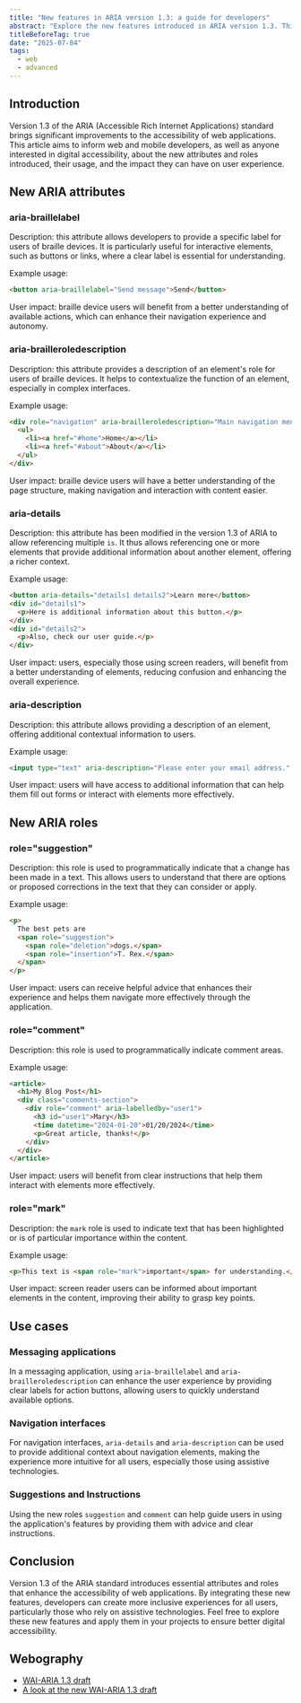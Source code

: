 ```yaml
---
title: "New features in ARIA version 1.3: a guide for developers"
abstract: "Explore the new features introduced in ARIA version 1.3. This article provides practical examples and explains how these enhancements improve web application accessibility for all users."
titleBeforeTag: true
date: "2025-07-04"
tags:
  - web
  - advanced
---
```


## Introduction
Version 1.3 of the <abbr>ARIA</abbr> (Accessible Rich Internet Applications) standard brings significant improvements to the accessibility of web applications. This article aims to inform web and mobile developers, as well as anyone interested in digital accessibility, about the new attributes and roles introduced, their usage, and the impact they can have on user experience.

## New ARIA attributes

### aria-braillelabel

Description: this attribute allows developers to provide a specific label for users of braille devices. It is particularly useful for interactive elements, such as buttons or links, where a clear label is essential for understanding.

Example usage:

```html
<button aria-braillelabel="Send message">Send</button>
```

User impact: braille device users will benefit from a better understanding of available actions, which can enhance their navigation experience and autonomy.

### aria-brailleroledescription

Description: this attribute provides a description of an element's role for users of braille devices. It helps to contextualize the function of an element, especially in complex interfaces.

Example usage:

```html
<div role="navigation" aria-brailleroledescription="Main navigation menu">
  <ul>
    <li><a href="#home">Home</a></li>
    <li><a href="#about">About</a></li>
  </ul>
</div>
```

User impact: braille device users will have a better understanding of the page structure, making navigation and interaction with content easier.

### aria-details

Description: this attribute has been modified in the version 1.3 of <abbr>ARIA</abbr> to allow referencing multiple <code>is</code>. It thus allows referencing one or more elements that provide additional information about another element, offering a richer context.

Example usage:

```html
<button aria-details="details1 details2">Learn more</button>
<div id="details1">
  <p>Here is additional information about this button.</p>
</div>
<div id="details2">
  <p>Also, check our user guide.</p>
</div>
```

User impact: users, especially those using screen readers, will benefit from a better understanding of elements, reducing confusion and enhancing the overall experience.

### aria-description

Description: this attribute allows providing a description of an element, offering additional contextual information to users.

Example usage:

```html
<input type="text" aria-description="Please enter your email address." />
```

User impact: users will have access to additional information that can help them fill out forms or interact with elements more effectively.

## New ARIA roles

### role="suggestion"

Description: this role is used to programmatically indicate that a change has been made in a text. This allows users to understand that there are options or proposed corrections in the text that they can consider or apply.

Example usage:

```html
<p>
  The best pets are
  <span role="suggestion">
    <span role="deletion">dogs.</span>
    <span role="insertion">T. Rex.</span>
  </span>
</p>
```

User impact: users can receive helpful advice that enhances their experience and helps them navigate more effectively through the application.

### role="comment"

Description: this role is used to programmatically indicate comment areas.

Example usage:

```html
<article>
  <h1>My Blog Post</h1>
  <div class="comments-section">
    <div role="comment" aria-labelledby="user1">
      <h3 id="user1">Mary</h3>
      <time datetime="2024-01-20">01/20/2024</time>
      <p>Great article, thanks!</p>
    </div>
  </div>
</article>
```

User impact: users will benefit from clear instructions that help them interact with elements more effectively.

### role="mark"

Description: the <code>mark</code> role is used to indicate text that has been highlighted or is of particular importance within the content.

Example usage:

```html
<p>This text is <span role="mark">important</span> for understanding.</p>
```

User impact: screen reader users can be informed about important elements in the content, improving their ability to grasp key points.

## Use cases

### Messaging applications
In a messaging application, using <code>aria-braillelabel</code> and <code>aria-brailleroledescription</code> can enhance the user experience by providing clear labels for action buttons, allowing users to quickly understand available options.

### Navigation interfaces
For navigation interfaces, <code>aria-details</code> and <code>aria-description</code> can be used to provide additional context about navigation elements, making the experience more intuitive for all users, especially those using assistive technologies.

### Suggestions and Instructions
Using the new roles <code>suggestion</code> and <code>comment</code> can help guide users in using the application's features by providing them with advice and clear instructions.

## Conclusion
Version 1.3 of the <abbr>ARIA</abbr> standard introduces essential attributes and roles that enhance the accessibility of web applications. By integrating these new features, developers can create more inclusive experiences for all users, particularly those who rely on assistive technologies. Feel free to explore these new features and apply them in your projects to ensure better digital accessibility.

## Webography
<ul>
  <li><a href="https://w3c.github.io/aria/">WAI-ARIA 1.3 draft</a></li>
  <li><a href="https://www.craigabbott.co.uk/blog/a-look-at-the-new-wai-aria-1-3-draft/">A look at the new WAI-ARIA 1.3 draft</a></li>
</ul>
